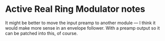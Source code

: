 # Active Real Ring Modulator notes

It might be better to move the input preamp to another module — I think it would make more sense in an envelope follower. With a preamp output so it can be patched into this, of course.
